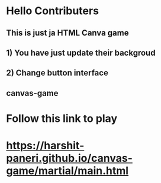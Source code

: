 # Hello Contributers 

## This is just ja HTML Canva game 

## 1) You have just update their backgroud
## 2) Change button interface


## canvas-game

# Follow this link to play

# https://harshit-paneri.github.io/canvas-game/martial/main.html
